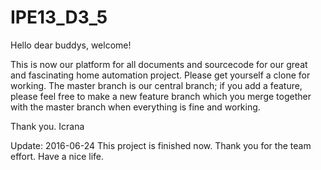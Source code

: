# IPE13_D3_5
Hello dear buddys, welcome!

This is now our platform for all documents and sourcecode for our great and fascinating home automation project. 
Please get yourself a clone for working.
The master branch is our central branch; if you add a feature, please feel free to make a new feature branch which you merge together with the master branch when everything is fine and working.

Thank you. 
Icrana

Update: 2016-06-24 This project is finished now. Thank you for the team effort. Have a nice life.